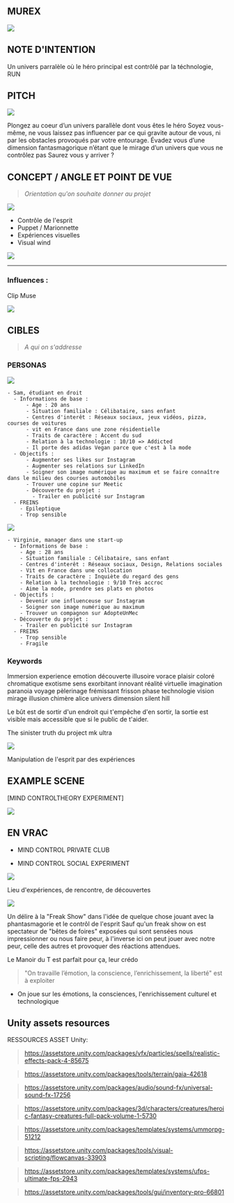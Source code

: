 ## MUREX 
![](https://66.media.tumblr.com/15021996d52f315fd9b843f4575cdb27/tumblr_myaffrLO9a1t9gdcmo1_400.gif)


## NOTE D'INTENTION

Un univers parralèle où le héro principal est contrôlé par la téchnologie, RUN

## PITCH

![](https://encrypted-tbn0.gstatic.com/images?q=tbn:ANd9GcQBrHjJ7ByLZQD-8v30cE0mbxQFnpMQr0jzMIOBsrYUetc1wwYh)

Plongez au coeur d’un univers parallèle dont vous êtes le héro
Soyez vous-même, ne vous laissez pas influencer par ce qui gravite autour de vous, ni par les obstacles provoqués par votre entourage. Évadez vous d’une dimension fantasmagorique n’étant que le mirage d’un univers que vous ne contrôlez pas
Saurez vous y arriver ? 


## CONCEPT / ANGLE ET POINT DE VUE
> *Orientation qu'on souhaite donner au projet*

![](https://i.imgur.com/9fjCsie.gif)

- Contrôle de l'esprit
- Puppet / Marionnette
- Expériences visuelles
- Visual wind 


![](https://i.imgur.com/uaN8qH0.gif)


---


### Influences : 
Clip Muse 

![](https://66.media.tumblr.com/a01ce694d79c0c1db037433bd89c183b/tumblr_oq5ooqMRt61u75okmo7_500.gif)


## CIBLES 
> *A qui on s'addresse*

### PERSONAS 
  
   ![](http://www.iconninja.com/files/837/326/356/user-young-male-avatar-person-man-icon.png)
   
    - Sam, étudiant en droit
      - Informations de base :
          - Age : 20 ans
          - Situation familiale : Célibataire, sans enfant
          - Centres d'interêt : Réseaux sociaux, jeux vidéos, pizza, courses de voitures
          - vit en France dans une zone résidentielle
          - Traits de caractère : Accent du sud
          - Relation à la technologie : 10/10 => Addicted
          - Il porte des adidas Vegan parce que c'est à la mode
      - Objectifs :
          - Augmenter ses likes sur Instagram
          - Augmenter ses relations sur LinkedIn
          - Soigner son image numérique au maximum et se faire connaître dans le milieu des courses automobiles
          - Trouver une copine sur Meetic
          - Découverte du projet :
            - Trailer en publicité sur Instagram
      - FREINS
        - Epileptique 
        - Trop sensible


   ![](http://bb-bau.com/images/avatar.png)
   
    - Virginie, manager dans une start-up
      - Informations de base :
        - Age : 28 ans
        - Situation familiale : Célibataire, sans enfant
        - Centres d'interêt : Réseaux sociaux, Design, Relations sociales
        - Vit en France dans une collocation
        - Traits de caractère : Inquiète du regard des gens
        - Relation à la technologie : 9/10 Très accroc
        - Aime la mode, prendre ses plats en photos
      - Objectifs :
        - Devenir une influenceuse sur Instagram
        - Soigner son image numérique au maximum 
        - Trouver un compagnon sur AdopteUnMec
      - Découverte du projet :
        - Trailer en publicité sur Instagram
      - FREINS
        - Trop sensible
        - Fragile
        
        
        

### Keywords 

Immersion experience emotion découverte illusoire vorace plaisir coloré chromatique exotisme sens exorbitant innovant réalité virtuelle imagination paranoia voyage pèlerinage frémissant frisson phase technologie vision mirage illusion chimère alice univers dimension silent hill 


Le bût est de sortir d'un endroit qui t'empêche d'en sortir, la sortie est visible mais accessible que si le public de t'aider.


The sinister truth du project mk ultra

![](https://images-na.ssl-images-amazon.com/images/I/51QCJM-zIYL._SX325_BO1,204,203,200_.jpg)

Manipulation de l'esprit par des expériences 



## EXAMPLE SCENE

[MIND CONTROLTHEORY EXPERIMENT]

![](https://i.imgur.com/dsbu2Xi.gif)


## EN VRAC


- MIND CONTROL PRIVATE CLUB

- MIND CONTROL SOCIAL EXPERIMENT

![](https://i.imgur.com/cUK22Zm.gif) 



Lieu d'expériences, de rencontre, de découvertes 

![](https://allthatsinteresting.com/thumber?w=290&h=240&src=https%3A%2F%2Fallthatsinteresting.com%2Fwordpress%2Fwp-content%2Fuploads%2F2014%2F06%2Fface-experiment-france.jpg)

Un délire à la "Freak Show" dans l'idée de quelque chose jouant avec la phantasmagorie et le contrôl de l'esprit
Sauf qu'un freak show on est spectateur de "bêtes de foires" exposées qui sont sensées nous impressionner ou nous faire peur, à l'inverse ici on peut jouer avec notre peur, celle des autres et provoquer des réactions attendues.





Le Manoir du T est parfait pour ça, leur crédo 
> "On travaille l’émotion, la conscience, l’enrichissement, la liberté"
est à exploiter
- On joue sur les émotions, la consciences, l'enrichissement culturel et technologique


## Unity assets resources
RESSOURCES ASSET Unity: 
> https://assetstore.unity.com/packages/vfx/particles/spells/realistic-effects-pack-4-85675

> https://assetstore.unity.com/packages/tools/terrain/gaia-42618

> https://assetstore.unity.com/packages/audio/sound-fx/universal-sound-fx-17256

> https://assetstore.unity.com/packages/3d/characters/creatures/heroic-fantasy-creatures-full-pack-volume-1-5730

> https://assetstore.unity.com/packages/templates/systems/ummorpg-51212

> https://assetstore.unity.com/packages/tools/visual-scripting/flowcanvas-33903

> https://assetstore.unity.com/packages/templates/systems/ufps-ultimate-fps-2943

> https://assetstore.unity.com/packages/tools/gui/inventory-pro-66801



